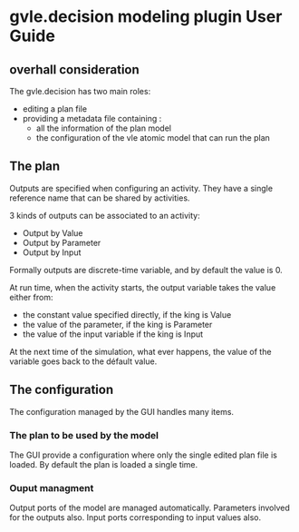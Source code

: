 # gvle.decision modeling plugin **User Guide**

## overhall consideration

The gvle.decision has two main roles:
+ editing a plan file
+ providing a metadata file containing :
  - all the information of the plan model
  - the configuration of the vle atomic model that can run the plan

## The plan

Outputs are specified when configuring an activity.
They have a single reference name that can be shared by activities.

3 kinds of outputs can be associated to an activity:
- Output by Value
- Output by Parameter
- Output by Input


Formally outputs are discrete-time variable, and by default the value is 0.

At run time, when the activity starts, the output variable takes the value either from:

+ the constant value specified directly, if the king is Value
+ the value of the parameter, if the king is Parameter
+ the value of the input variable if the king is Input

At the next time of the simulation, what ever happens, the value of the variable
goes back to the défault value.

## The configuration

The configuration managed by the GUI handles many items.

### The plan to be used by the model

The GUI provide a configuration where only the single edited plan file
is loaded.  By default the plan is loaded a single time.

### Ouput managment

Output ports of the model are managed automatically.
Parameters involved for the outputs also.
Input ports corresponding to input values also.

